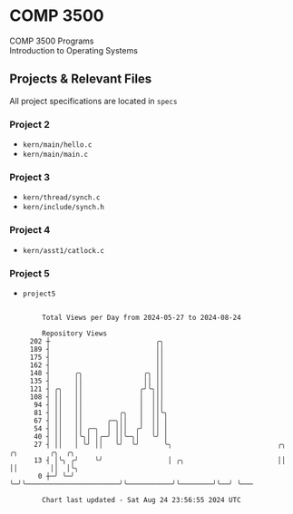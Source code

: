 # COMP 3500
COMP 3500 Programs  
Introduction to Operating Systems  
## Projects & Relevant Files
All project specifications are located in `specs`
### Project 2
- `kern/main/hello.c`
- `kern/main/main.c`
### Project 3
- `kern/thread/synch.c`
- `kern/include/synch.h`
### Project 4
- `kern/asst1/catlock.c`
### Project 5
- `project5`

```

        Total Views per Day from 2024-05-27 to 2024-08-24

        Repository Views
     202 ┼                          ╭╮
     189 ┤                          ││
     175 ┤                          ││
     162 ┤                          ││
     148 ┤      ╭╮               ╭╮ ││
     135 ┤      ││               ││ ││
     121 ┤ ╭╮   ││              ╭╯╰╮││
     108 ┤ ││   ││              │  │││
      94 ┤ ││   ││              │  │││
      81 ┤ ││   ││         ╭╮   │  ││╰╮
      67 ┤ ││   ││      ╭─╮││   │  ││ │
      54 ┤ ││   ││ ╭─╮  │ │││  ╭╯  ││ │
      40 ┤ ││   │╰╮│ │╭─╯ ││╰─╮│   ╰╯ │
      27 ┤ ││   │ ╰╯ ││   ╰╯  ╰╯      ╰╮                          ╭╮           ╭╮        ╭╮  ╭╮
      13 ┤ │╰╮ ╭╯    ╰╯                │ ╭╮                       ││           ││        ││  │╰╮
       0 ┼─╯ ╰─╯                       ╰─╯╰───────────────────────╯╰───────────╯╰────────╯╰──╯ ╰───

        Chart last updated - Sat Aug 24 23:56:55 2024 UTC
        
```
